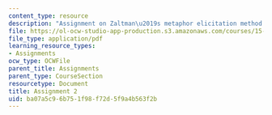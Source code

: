 ```yaml
---
content_type: resource
description: "Assignment on Zaltman\u2019s metaphor elicitation method."
file: https://ol-ocw-studio-app-production.s3.amazonaws.com/courses/15-821-listening-to-the-customer-fall-2002/ba07a5c96b751f98f72d5f9a4b563f2b_assignment2.pdf
file_type: application/pdf
learning_resource_types:
- Assignments
ocw_type: OCWFile
parent_title: Assignments
parent_type: CourseSection
resourcetype: Document
title: Assignment 2
uid: ba07a5c9-6b75-1f98-f72d-5f9a4b563f2b
---
```

